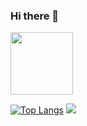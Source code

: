 ### Hi there 👋
<img src="https://media.giphy.com/media/M9gbBd9nbDrOTu1Mqx/giphy.gif" width="100"/>

[![Top Langs](https://github-readme-stats.vercel.app/api/top-langs/?username=FirstPlayerCoonfurm)](https://github.com/FirstPlayerCoonfurm/github-readme-stats) ![](https://github-profile-summary-cards.vercel.app/api/cards/most-commit-language?username=FirstPlayerCoonfurm&theme=solarized_dark)

